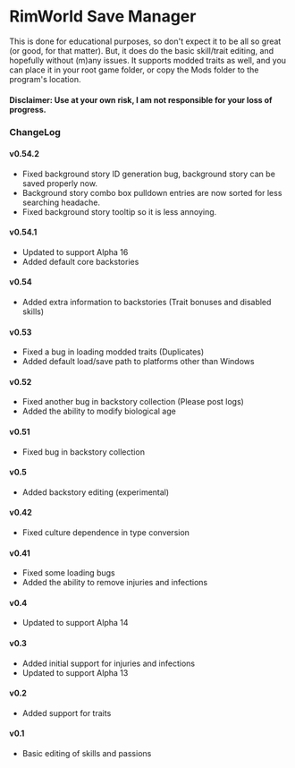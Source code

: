 # RimWorld Save Manager #

This is done for educational purposes, so don't expect it to be all so great (or good, for that matter).
But, it does do the basic skill/trait editing, and hopefully without (m)any issues.
It supports modded traits as well, and you can place it in your root game folder, or copy the Mods folder to the program's location.

#### Disclaimer: Use at your own risk, I am not responsible for your loss of progress. ####

### ChangeLog ###
#### v0.54.2 ####
* Fixed background story ID generation bug, background story can be saved properly now.
* Background story combo box pulldown entries are now sorted for less searching headache.
* Fixed background story tooltip so it is less annoying.
#### v0.54.1 ####
* Updated to support Alpha 16
* Added default core backstories
#### v0.54 ####
* Added extra information to backstories (Trait bonuses and disabled skills)
#### v0.53 ####
* Fixed a bug in loading modded traits (Duplicates)
* Added default load/save path to platforms other than Windows
#### v0.52 ####
* Fixed another bug in backstory collection (Please post logs)
* Added the ability to modify biological age
#### v0.51 ####
* Fixed bug in backstory collection
#### v0.5 ####
* Added backstory editing (experimental)
#### v0.42 ####
* Fixed culture dependence in type conversion
#### v0.41 ####
* Fixed some loading bugs
* Added the ability to remove injuries and infections
#### v0.4 ####
* Updated to support Alpha 14
#### v0.3 ####
* Added initial support for injuries and infections
* Updated to support Alpha 13
#### v0.2 ####
* Added support for traits
#### v0.1 ####
* Basic editing of skills and passions